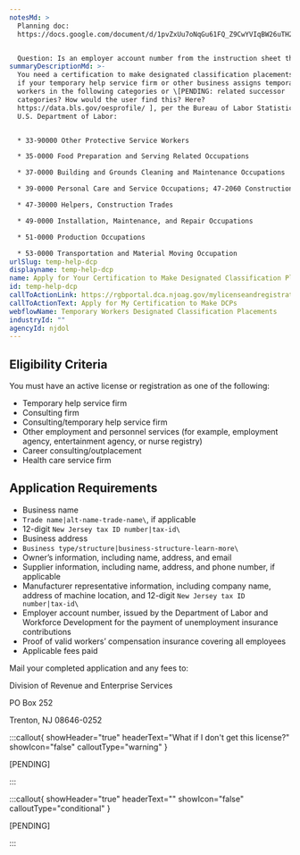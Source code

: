 ```yaml
---
notesMd: >
  Planning doc:
  https://docs.google.com/document/d/1pvZxUu7oNqGu61FQ_Z9CwYVIqBW26uTH2PfV7-Vqnj4/edit?tab=t.0#heading=h.5ku5mzqkm00c


  Question: Is an employer account number from the instruction sheet the same as an Employer Registration Number?
summaryDescriptionMd: >-
  You need a certification to make designated classification placements (DCPs)
  if your temporary help service firm or other business assigns temporary
  workers in the following categories or \[PENDING: related successor
  categories? How would the user find this? Here?
  https://data.bls.gov/oesprofile/ ], per the Bureau of Labor Statistics of the
  U.S. Department of Labor: 


  * 33-90000 Other Protective Service Workers

  * 35-0000 Food Preparation and Serving Related Occupations

  * 37-0000 Building and Grounds Cleaning and Maintenance Occupations

  * 39-0000 Personal Care and Service Occupations; 47-2060 Construction Laborers

  * 47-30000 Helpers, Construction Trades

  * 49-0000 Installation, Maintenance, and Repair Occupations

  * 51-0000 Production Occupations

  * 53-0000 Transportation and Material Moving Occupation
urlSlug: temp-help-dcp
displayname: temp-help-dcp
name: Apply for Your Certification to Make Designated Classification Placements
id: temp-help-dcp
callToActionLink: https://rgbportal.dca.njoag.gov/mylicenseandregistrations
callToActionText: Apply for My Certification to Make DCPs
webflowName: Temporary Workers Designated Classification Placements
industryId: ""
agencyId: njdol
---
```

## Eligibility Criteria

You must have an active license or registration as one of the following:

* Temporary help service firm
* Consulting firm
* Consulting/temporary help service firm
* Other employment and personnel services (for example, employment agency, entertainment agency, or nurse registry)
* Career consulting/outplacement
* Health care service firm



## Application Requirements

* Business name
* `Trade name|alt-name-trade-name\`, if applicable
* 12-digit `New Jersey tax ID number|tax-id\`
* Business address
* `Business type/structure|business-structure-learn-more\`
* Owner’s information, including name, address, and email
* Supplier information, including name, address, and phone number, if applicable
* Manufacturer representative information, including company name, address of machine location, and 12-digit `New Jersey tax ID number|tax-id\`
* Employer account number, issued by the Department of Labor and Workforce Development for the payment of unemployment insurance contributions
* Proof of valid workers’ compensation insurance covering all employees
* Applicable fees paid

Mail your completed application and any fees to: 

Division of Revenue and Enterprise Services

PO Box 252

Trenton, NJ 08646-0252

:::callout{ showHeader="true" headerText="What if I don't get this license?" showIcon="false" calloutType="warning" }

[PENDING]

:::

:::callout{ showHeader="true" headerText="" showIcon="false" calloutType="conditional" }

[PENDING]

:::
